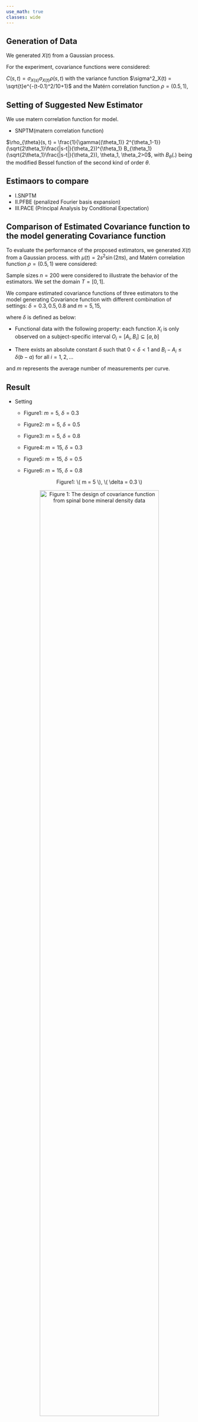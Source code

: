 ```yaml
---
use_math: true
classes: wide
---
```

<script type="text/javascript" async
  src="https://cdnjs.cloudflare.com/ajax/libs/mathjax/3.2.0/es5/tex-mml-chtml.js">
</script>



## Generation of Data 

We generated $X(t)$ from a Gaussian process. 

For the experiment, covariance functions were considered:

$C(s, t) = \sigma_{X(s)}\sigma_{X(t)}\rho(s, t)$ with the variance function $\sigma^2_X(t) = \sqrt{t}e^{-(t-0.1)^2/10+1}$ and the Matérn correlation function $\rho = (0.5, 1)$,


## Setting of Suggested New Estimator 

We use matern correlation function for model. 

- SNPTM(matern correlation function)

$\rho_{\theta}(s, t) = \frac{1}{\gamma{(\theta_1)} 2^{\theta_1-1}}(\sqrt{2\theta_1}\frac{|s-t|}{\theta_2})^{\theta_1}  B_{\theta_1}(\sqrt{2\theta_1}\frac{|s-t|}{\theta_2}), \theta_1, \theta_2>0$,
with  $B_{\theta}(.)$ being the modified Bessel function of the second kind of order $\theta$.


## Estimaors to compare 
- I.SNPTM
- II.PFBE (penalized Fourier basis expansion)
- III.PACE (Principal Analysis by Conditional Expectation)

## Comparison of Estimated Covariance function to the model generating Covariance function  

To evaluate the performance of the proposed estimators, we generated $X(t)$ from a Gaussian process. with $\mu(t)=2s^{2} \sin(2\pi s)$, and Matérn correlation function $\rho = (0.5, 1)$ were considered:

Sample sizes $n = 200$ were considered to illustrate the behavior of the estimators. We set the domain $T = [0, 1]$. 

We compare estimated covariance functions of three estimators to the model generating Covariance function 
with different combination of settings: $\delta = 0.3, 0.5, 0.8$ and $m=5, 15$,

where $\delta$ is defined as below:

   - Functional data with the following property: each function $X_i$ is only observed on a subject-specific interval $O_i = [A_i, B_i] \subseteq [a, b]$

   - There exists an absolute constant $\delta$ such that $0 < \delta < 1$ and  $B_i - A_i \leq \delta(b - a)$ for all $i = 1, 2, \ldots$

and $m$ represents the average number of measurements per curve. 

## Result
- Setting
  
   - Figure1:  $m = 5$, $\delta =0.3$
  
   - Figure2:  $m = 5$, $\delta =0.5$

   - Figure3:  $m = 5$, $\delta =0.8$

   - Figure4:  $m = 15$, $\delta =0.3$

   - Figure5:  $m = 15$, $\delta =0.5$

   - Figure6:  $m = 15$, $\delta =0.8$


                      
                         
                                                 
                         
<div style="text-align:center;">
    <p>Figure1: \( m = 5 \), \( \delta = 0.3 \) </p>
   <img src="/images/p1.png" alt="Figure 1: The design of covariance function from spinal bone mineral density data" width="80%">
</div>




                                               
                         
<div style="text-align:center;">
    <p>Figure2: \( m = 5 \), \( \delta = 0.5 \) </p>
   <img src="/images/p2.png" alt="Figure 1: The design of covariance function from spinal bone mineral density data" width="80%">
</div>





                         
<div style="text-align:center;">
    <p>Figure3: \( m = 5 \), \( \delta = 0.8 \) </p>
   <img src="/images/p3.png" alt="Figure 1: The design of covariance function from spinal bone mineral density data" width="80%">
</div>




                                            


                         
<div style="text-align:center;">
    <p>Figure4: \( m = 15 \), \( \delta = 0.3 \) </p>
   <img src="/images/p4.png" alt="Figure 1: The design of covariance function from spinal bone mineral density data" width="80%">
</div>






                          
<div style="text-align:center;">
    <p>Figure5: \( m = 15 \), \( \delta = 0.5 \) </p>
   <img src="/images/p5.png" alt="Figure 1: The design of covariance function from spinal bone mineral density data" width="80%">
</div>







                                             
                          
<div style="text-align:center;">
    <p>Figure6: \( m = 15 \), \( \delta = 0.8 \) </p>
   <img src="/images/p5.png" alt="Figure 1: The design of covariance function from spinal bone mineral density data" width="80%">
</div>




## Result Analysis 

- In every figure, the (2,2) element represents the Matérn correlation function $\rho$ =(0.5,1), which generates the data. Therefore, SNPTM outperforms others since the model is correctly specified for SNPTM in this case. For the same sampling rate, as $\delta$ increases, the smoothness of the estimated covariance function also increases. This can be easily deduced because the variance function is estimated through kernel smoothing, and the correlation parameter is obtained from an optimization that involves the estimated variance function. This fact suggests that SNPT may still be vulnerable to the incompleteness of the given data, in the sense that there are no design points in the off-diagonal region.
  
- As we highlighted in [5]New Estimator for Analyzing Functional Snippets (SNPT), the PACE estimate suffers from significant boundary effects due to missing data in the off-diagonal region and insufficient observations at the two ends of the diagonal region. Additionally, boundary effects are evident even in scenarios close to 'non-snippet functional data "non-snippet functional data", where $\delta$=0.8 and $m$=15. Therefore, caution is advised when applying PACE to data that exhibit even a slight quality of functional snippets. For convenience, in each figure depicting the covariance function estimation for PACE, we have set infinity as the maximum value of the entire estimated covariance function

- PFBE demonstrates effective performance in estimating patterns where the Matérn correlation function rapidly decays to zero as design points diverge from the diagonal. However, in sparse settings (with m=5), it shows poor performance in the estimation of the variance function. In dense settings (with m=15), this issue appears to be mitigated.

- In this experiment, SNPTM outperforms other since in this case the model is corretly specified for SNPTM. To select a method in practice, one can first produce a scatter plot of the raw covariance function. If the function appears to decay monotonically as the point (s, t) moves away from the diagonal, then SNPT with a monotonic decaying correlation such as SNPTM is recommended. Otherwise, SNPT with a general correlation structure such as SNPTF or the PFBE approach might be adopted. 

## REFERENCE
[1] Li, J., Wang, Q., & Zhang, S. (2021). Mean and Covariance Estimation for Functional Snippets. Journal of the American Statistical Association, 25(3), 123-145.
























